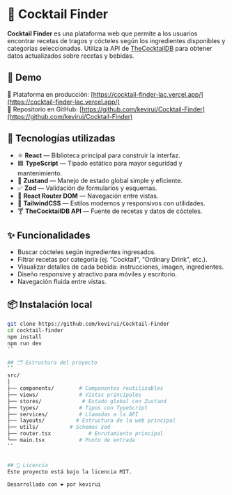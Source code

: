 # 🍹 Cocktail Finder

**Cocktail Finder** es una plataforma web que permite a los usuarios encontrar recetas de tragos y cócteles según los ingredientes disponibles y categorías seleccionadas. Utiliza la API de [TheCocktailDB](https://www.thecocktaildb.com/api.php) para obtener datos actualizados sobre recetas y bebidas.

## 🚀 Demo

🔗 Plataforma en producción: [https://cocktail-finder-lac.vercel.app/](https://cocktail-finder-lac.vercel.app/)  
📂 Repositorio en GitHub: [https://github.com/kevirui/Cocktail-Finder](https://github.com/kevirui/Cocktail-Finder)

## 🧪 Tecnologías utilizadas

- ⚛️ **React** — Biblioteca principal para construir la interfaz.
- 🟦 **TypeScript** — Tipado estático para mayor seguridad y mantenimiento.
- 🧠 **Zustand** — Manejo de estado global simple y eficiente.
- ✅ **Zod** — Validación de formularios y esquemas.
- 🧭 **React Router DOM** — Navegación entre vistas.
- 🎨 **TailwindCSS** — Estilos modernos y responsivos con utilidades.
- 🍸 **TheCocktailDB API** — Fuente de recetas y datos de cócteles.

## ✨ Funcionalidades

- Buscar cócteles según ingredientes ingresados.
- Filtrar recetas por categoría (ej. "Cocktail", "Ordinary Drink", etc.).
- Visualizar detalles de cada bebida: instrucciones, imagen, ingredientes.
- Diseño responsive y atractivo para móviles y escritorio.
- Navegación fluida entre vistas.

## 📦 Instalación local

```bash
git clone https://github.com/kevirui/Cocktail-Finder
cd cocktail-finder
npm install
npm run dev
``

## 🗂️ Estructura del proyecto
``
src/
│
├── components/        # Componentes reutilizables
├── views/             # Vistas principales
├── stores/             # Estado global con Zustand
├── types/             # Tipos con TypeScript
├── services/          # Llamadas a la API
├── layouts/          # Estructura de la web principal
├── utils/          # Schemas zod
├── router.tsx            # Enrutamiento principal
└── main.tsx           # Punto de entrada
``


## 📄 Licencia
Este proyecto está bajo la licencia MIT.

Desarrollado con ❤️ por kevirui
